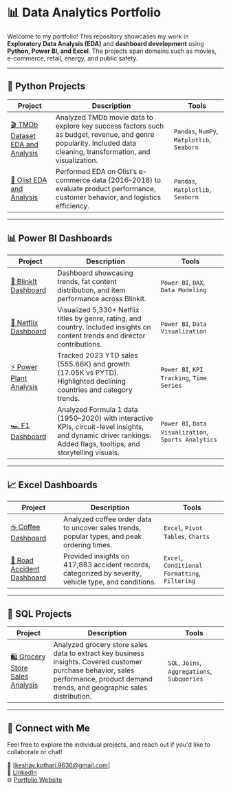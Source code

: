 # 📊 Data Analytics Portfolio

Welcome to my portfolio! This repository showcases my work in **Exploratory Data Analysis (EDA)** and **dashboard development** using **Python, Power BI, and Excel**. The projects span domains such as movies, e-commerce, retail, energy, and public safety.

---

## 🐍 Python Projects

| Project | Description | Tools |
|--------|-------------|--------|
| [🎬 TMDb Dataset EDA and Analysis](https://github.com/your-username/tmdb-eda) | Analyzed TMDb movie data to explore key success factors such as budget, revenue, and genre popularity. Included data cleaning, transformation, and visualization. | `Pandas`, `NumPy`, `Matplotlib`, `Seaborn` |
| [🛒 Olist EDA and Analysis](https://github.com/your-username/olist-eda) | Performed EDA on Olist’s e-commerce data (2016–2018) to evaluate product performance, customer behavior, and logistics efficiency. | `Pandas`, `Matplotlib`, `Seaborn` |

---

## 📊 Power BI Dashboards

| Project | Description | Tools |
|--------|-------------|--------|
| [🏪 BlinkIt Dashboard](https://github.com/your-username/supermarket-dashboard) | Dashboard showcasing trends, fat content distribution, and item performance across Blinkit. | `Power BI`, `DAX`, `Data Modeling` |
| [🎥 Netflix Dashboard](https://github.com/your-username/netflix-dashboard) | Visualized 5,330+ Netflix titles by genre, rating, and country. Included insights on content trends and director contributions. | `Power BI`, `Data Visualization` |
| [⚡ Power Plant Analysis](https://github.com/your-username/powerplant-dashboard) | Tracked 2023 YTD sales (555.66K) and growth (17.05K vs PYTD). Highlighted declining countries and category trends. | `Power BI`, `KPI Tracking`, `Time Series` |
| [🏎 F1 Dashboard](https://github.com/keshav-9636/PowerBI-Projects/tree/main/F1%20Dashboard) | Analyzed Formula 1 data (1950–2020) with interactive KPIs, circuit-level insights, and dynamic driver rankings. Added flags, tooltips, and storytelling visuals. | `Power BI`, `Data Visualization`, `Sports Analytics` |

---

## 📈 Excel Dashboards

| Project | Description | Tools |
|--------|-------------|--------|
| [☕ Coffee Dashboard](https://github.com/your-username/coffee-dashboard) | Analyzed coffee order data to uncover sales trends, popular types, and peak ordering times. | `Excel`, `Pivot Tables`, `Charts` |
| [🚗 Road Accident Dashboard](https://github.com/your-username/road-accident-dashboard) | Provided insights on 417,883 accident records, categorized by severity, vehicle type, and conditions. | `Excel`, `Conditional Formatting`, `Filtering` |

---

## 🧠 SQL Projects

| Project | Description | Tools |
|---------|-------------|--------|
| [🛍️ Grocery Store Sales Analysis](https://github.com/keshav-9636/SQL-Projects/tree/main/grocery_store) | Analyzed grocery store sales data to extract key business insights. Covered customer purchase behavior, sales performance, product demand trends, and geographic sales distribution. | `SQL`, `Joins`, `Aggregations`, `Subqueries` |

---

## 🔗 Connect with Me

Feel free to explore the individual projects, and reach out if you'd like to collaborate or chat!

📧 [keshav.kothari.9636@gmail.com]  
💼 [LinkedIn](https://www.linkedin.com/in/kotharikeshav)  
🌐 [Portfolio Website](https://github.com/keshav-9636)

